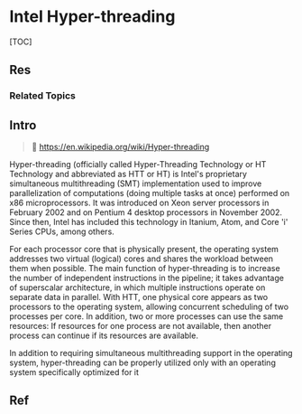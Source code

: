 # Intel Hyper-threading

[TOC]



## Res
### Related Topics




## Intro
> 🔗 https://en.wikipedia.org/wiki/Hyper-threading

Hyper-threading (officially called Hyper-Threading Technology or HT Technology and abbreviated as HTT or HT) is Intel's proprietary simultaneous multithreading (SMT) implementation used to improve parallelization of computations (doing multiple tasks at once) performed on x86 microprocessors. It was introduced on Xeon server processors in February 2002 and on Pentium 4 desktop processors in November 2002. Since then, Intel has included this technology in Itanium, Atom, and Core 'i' Series CPUs, among others.

For each processor core that is physically present, the operating system addresses two virtual (logical) cores and shares the workload between them when possible. The main function of hyper-threading is to increase the number of independent instructions in the pipeline; it takes advantage of superscalar architecture, in which multiple instructions operate on separate data in parallel. With HTT, one physical core appears as two processors to the operating system, allowing concurrent scheduling of two processes per core. In addition, two or more processes can use the same resources: If resources for one process are not available, then another process can continue if its resources are available.

In addition to requiring simultaneous multithreading support in the operating system, hyper-threading can be properly utilized only with an operating system specifically optimized for it



## Ref

